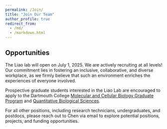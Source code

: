 ```yaml
---
permalink: /Join/
title: "Join Our Team"
author_profile: true
redirect_from: 
  - /md/
  - /markdown.html
---
```


## Opportunities
The Liao lab will open on July 1, 2025. We are actively recruiting at all levels! Our commitment lies in fostering an inclusive, collaborative, and diverse workplace, as we firmly believe that such an environment enriches the experiences of everyone involved.

Prospective graduate students interested in the Liao Lab are encouraged to apply to the Dartmouth College [Molecular and Cellular Biology Graduate Program](https://graduate.dartmouth.edu/mcb/) and [Quantitative Biological Sciences](https://geiselmed.dartmouth.edu/qbs/).

For all other positions, including research technicians, undergraduates, and postdocs, please reach out to Chen via email to explore potential positions, projects, and funding opportunities.
